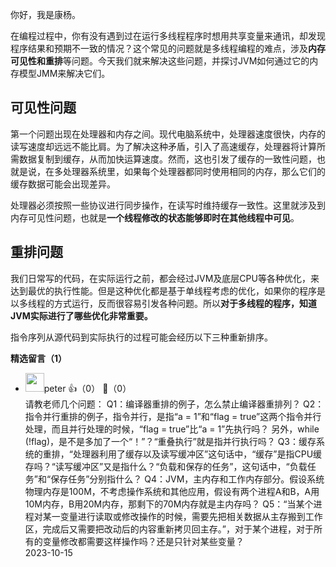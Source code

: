 你好，我是康杨。

在编程过程中，你有没有遇到过在运行多线程程序时想用共享变量来通讯，却发现程序结果和预期不一致的情况？这个常见的问题就是多线程编程的难点，涉及**内存可见性和重排**等问题。今天我们就来解决这些问题，并探讨JVM如何通过它的内存模型JMM来解决它们。

## 可见性问题

第一个问题出现在处理器和内存之间。现代电脑系统中，处理器速度很快，内存的读写速度却远远不能比肩。为了解决这种矛盾，引入了高速缓存，处理器将计算所需数据复制到缓存，从而加快运算速度。然而，这也引发了缓存的一致性问题，也就是说，在多处理器系统里，如果每个处理器都同时使用相同的内存，那么它们的缓存数据可能会出现差异。

处理器必须按照一些协议进行同步操作，在读写时维持缓存一致性。这里就涉及到内存可见性问题，也就是**一个线程修改的状态能够即时在其他线程中可见**。

## 重排问题

我们日常写的代码，在实际运行之前，都会经过JVM及底层CPU等各种优化，来达到最优的执行性能。但是这种优化都是基于单线程考虑的优化，如果你的程序是以多线程的方式运行，反而很容易引发各种问题。所以**对于多线程的程序，知道JVM实际进行了哪些优化非常重要。**

指令序列从源代码到实际执行的过程可能会经历以下三种重新排序。
<div><strong>精选留言（1）</strong></div><ul>
<li><img src="https://static001.geekbang.org/account/avatar/00/10/25/87/f3a69d1b.jpg" width="30px"><span>peter</span> 👍（0） 💬（0）<div>请教老师几个问题：
Q1：编译器重排的例子，怎么禁止编译器重排列？
Q2：指令并行重排的例子，指令并行，是指“a = 1”和“flag = true”这两个指令并行处理，而且并行处理的时候，“flag = true”比“a = 1”先执行吗？  另外，while (!flag)，是不是多加了一个“！”？“重叠执行”就是指并行执行吗？
Q3：缓存系统的重排，“处理器利用了缓存以及读写缓冲区”这句话中，“缓存”是指CPU缓存吗？“读写缓冲区”又是指什么？“负载和保存的任务”，这句话中，“负载任务”和“保存任务”分别指什么？
Q4：JVM，主内存和工作内存部分。假设系统物理内存是100M，不考虑操作系统和其他应用，假设有两个进程A和B，A用10M内存，B用20M内存，那剩下的70M内存就是主内存吗？
Q5：“当某个进程对某一变量进行读取或修改操作的时候，需要先把相关数据从主存搬到工作区，完成后又需要把改动后的内容重新拷贝回主存。”，对于某个进程，对于所有的变量修改都需要这样操作吗？还是只针对某些变量？</div>2023-10-15</li><br/>
</ul>